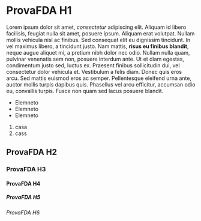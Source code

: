 # ProvaFDA H1


Lorem ipsum dolor sit amet, *consectetur* adipiscing elit. Aliquam id libero facilisis, feugiat nulla sit amet, posuere ipsum. Aliquam erat volutpat. Nullam mollis vehicula nisl ac finibus. Sed consequat elit eu dignissim tincidunt. In vel maximus libero, a tincidunt justo. Nam mattis, __risus eu finibus blandit__, neque augue aliquet mi, a pretium nibh dolor nec odio. Nullam nulla quam, pulvinar venenatis sem non, posuere interdum ante. Ut et diam egestas, condimentum justo sed, luctus ex. Praesent finibus sollicitudin dui, vel consectetur dolor vehicula et. Vestibulum a felis diam. Donec quis eros arcu. Sed mattis euismod eros ac semper. Pellentesque eleifend urna ante, auctor mollis turpis dapibus quis. Phasellus vel arcu efficitur, accumsan odio eu, convallis turpis. Fusce non quam sed lacus posuere blandit.



* Elemneto
* Elemneto
* Elemneto

1. casa
2. cass

## ProvaFDA H2
### ProvaFDA H3
#### ProvaFDA H4
##### ProvaFDA H5
###### ProvaFDA H6

